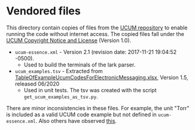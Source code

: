 # Vendored files

This directory contain copies of files from the [UCUM repository](https://github.com/ucum-org/ucum) to enable running the code without internet access. The copied files fall under the [UCUM Copyright Notice and License](https://github.com/ucum-org/ucum/blob/main/LICENSE.md) (Version 1.0).

* `ucum-essence.xml` - Version 2.1 (revision date: 2017-11-21 19:04:52 -0500).
  * Used to build the terminals of the lark parser.
* `ucum_examples.tsv` - Extracted from [TableOfExampleUcumCodesForElectronicMessaging.xlsx](https://github.com/ucum-org/ucum/blob/main/common-units/TableOfExampleUcumCodesForElectronicMessaging.xlsx), Version 1.5, released 06/2020
  * Used in unit tests. The tsv was created with the script `get_ucum_examples_as_tsv.py`.

There are minor inconsistencies in these files. For example, the unit  "Torr" is included as a valid UCUM code example but not defined in `ucum-essence.xml`. Also others have observed [this](https://lhncbc.github.io/ucum-lhc/UcumEssenceModifications.html).
